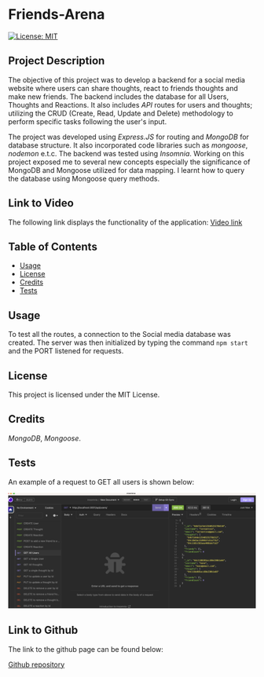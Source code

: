 # Friends-Arena

[![License: MIT](https://img.shields.io/badge/License-MIT-yellow.svg)](https://opensource.org/licenses/MIT)

## Project Description
The objective of this project was to develop a backend for a social media website where users can share thoughts, react to friends thoughts and make new friends. The backend includes the database for all Users, Thoughts and Reactions. It also includes *API* routes for users and thoughts; utilizing the CRUD (Create, Read, Update and Delete) methodology to perform specific tasks following the user's input.  

The project was developed using *Express.JS* for routing and *MongoDB* for database structure. It also incorporated code libraries such as *mongoose*, *nodemon* e.t.c. The backend was tested using *Insomnia*. Working on this project exposed me to several new concepts especially the significance of MongoDB and Mongoose utilized for data mapping. I learnt how to query the database using Mongoose query methods.

## Link to Video
The following link displays the functionality of the application:
[Video link](https://drive.google.com/file/d/1_8-u7mOhWsmbd8YshDZ7vZdFuTXKjCGB/view)

## Table of Contents
- [Usage](#usage)
- [License](#license)
- [Credits](#credits)
- [Tests](#tests)

## Usage
To test all the routes, a connection to the Social media database was created. The server was then initialized by typing the command `npm start` and the PORT listened for requests.

## License
This project is licensed under the MIT License.

## Credits
*MongoDB*, *Mongoose*.

## Tests
An example of a request to GET all users is shown below:

![An example of a GET request](./Assets/Screenshot%202023-07-26%20at%2010.57.18%20pm.png)

## Link to Github
The link to the github page can be found below:

[Github repository](https://github.com/anayoifediora/Friends-Arena)
